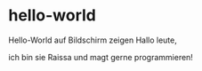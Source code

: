 # hello-world
Hello-World auf Bildschirm zeigen
Hallo leute,

ich bin sie Raissa und magt gerne programmieren!

